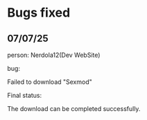 # Bugs fixed

## 07/07/25

person: Nerdola12(Dev WebSite)

bug:

Failed to download "Sexmod"

Final status:

The download can be completed successfully.
